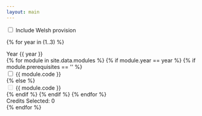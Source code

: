 ```yaml
---
layout: main
---
```



<div class="input-group">
  <span class="input-group-addon">
    <input class="form-check-input" type="checkbox" id="show_welsh" onchange="toggle_welsh_provision(this, 3)">
  </span>
  <label class="form-control">Include Welsh provision</label>
</div>
 

{% for year in (1..3) %}
<div style="display: flex;">
<div class="panel panel-default panel-left">
  <div class="panel-heading">Year {{ year }}</div>
  <div class="panel-body">
    {% for module in site.data.modules %}
        {% if module.year == year %}
            {% if module.prerequisites == '' %}
                <div
                    class="module-button {{ module.code }}"
                    onmouseover="display_info({{ module.code }})"
                    onmouseout="remove_info({{ module.code }})">
                    <label>
                        <input
                            type="checkbox"
                            class="module-checkbox"
                            id="{{ module.code }}"
                            module_title="{{ module.title }}"
                            prerequisites="{{ module.prerequisites }}"
                            credits="{{ module.credits }}"
                            year="{{ year }}"
                            welsh_title="{{ module.welsh-title }}"
                            welsh_credits="{{ module.welsh-credits }}"
                            welsh_code="{{ module.welsh-code }}"
                            onchange="update_counter(this, true)">
                        <span>{{ module.code }}</span>
                    </label>
                </div>
            {% else %}
                <div
                    class="module-button {{ module.code }}"
                    onmouseover="display_info({{ module.code }})"
                    onmouseout="remove_info({{ module.code }})">
                    <label>
                        <input
                            type="checkbox"
                            class="module-checkbox"
                            id="{{ module.code }}"
                            module_title="{{ module.title }}"
                            prerequisites="{{ module.prerequisites }}"
                            credits="{{ module.credits }}"
                            year="{{ year }}"
                            welsh_title="{{ module.welsh-title }}"
                            welsh_credits="{{ module.welsh-credits }}"
                            welsh_code="{{ module.welsh-code }}"
                            onchange="update_counter(this, true)"
                            disabled>
                        <span>{{ module.code }}</span>
                    </label>
                </div>
            {% endif %}
        {% endif %}
    {% endfor %}
  </div>
  <div class="panel-footer">
    <div class="panel-footer-left" id="year-{{ year }}-counter-cymraeg"></div>
    <div class="panel-footer-right" id="year-{{ year }}-counter">Credits Selected: 0</div>
</div>
</div>
<div class="panel panel-default panel-right"><div class="panel-right-body" id="display-panel-{{ year }}"></div></div>
</div>
{% endfor %}